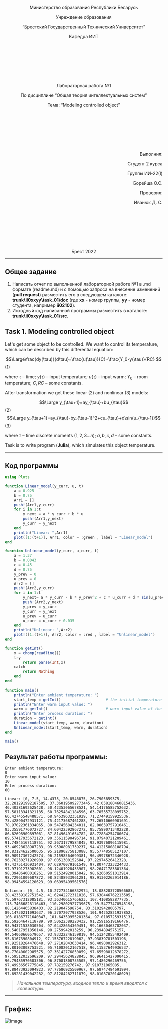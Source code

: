 <p style="text-align: center;">Министерство образования Республики Беларусь<br/>
<p style="text-align: center;">Учреждение образования</p>
<p style="text-align: center;">“Брестский Государственный Технический Университет”</p>
<p style="text-align: center;">Кафедра ИИТ</p>
<div style="margin-bottom: 10em;"></div>
<p style="text-align: center;">Лабораторная работа №1</p>
<p style="text-align: center;">По дисциплине “Общая теория интеллектуальных систем”</p>
<p style="text-align: center;">Тема: “Modeling controlled object”</p>
<div style="margin-bottom: 10em;"></div>
<p style="text-align: right;">Выполнил:</p>
<p style="text-align: right;">Студент 2 курса</p>
<p style="text-align: right;">Группы ИИ-22(I)</p>
<p style="text-align: right;">Борейша О.С.</p>
<p style="text-align: right;">Проверил:</p>
<p style="text-align: right;">Иванюк Д. С.</p>
<div style="margin-bottom: 10em;"></div>
<p style="text-align: center;">Брест 2022</p>

---
## Общее задание ##
1. Написать отчет по выполненной лабораторной работе №1 в .md формате (readme.md) и с помощью запроса на внесение изменений (**pull request**) разместить его в следующем каталоге: **trunk\ii0xxyy\task_01\doc** (где **xx** - номер группы, **yy** - номер студента, например **ii02102**).
2. Исходный код написанной программы разместить в каталоге: **trunk\ii0xxyy\task_01\src**.

## Task 1. Modeling controlled object ##
Let's get some object to be controlled. We want to control its temperature, which can be described by this differential equation:

$$\Large\frac{dy(\tau)}{d\tau}=\frac{u(\tau)}{C}+\frac{Y_0-y(\tau)}{RC} $$ (1)

where $\tau$ – time; $y(\tau)$ – input temperature; $u(\tau)$ – input warm; $Y_0$ – room temperature; $C,RC$ – some constants.

After transformation we get these linear (2) and nonlinear (3) models:

$$\Large y_{\tau+1}=ay_{\tau}+bu_{\tau}$$ (2)
$$\Large y_{\tau+1}=ay_{\tau}-by_{\tau-1}^2+cu_{\tau}+d\sin(u_{\tau-1})$$ (3)

where $\tau$ – time discrete moments ($1,2,3{\dots}n$); $a,b,c,d$ – some constants.

Task is to write program (**Julia**), which simulates this object temperature.

---
## Код программы ##


``` julia
using Plots

function Linear_model(у_curr, u, t)
    а = 0.925
    b = 0.75
    Аrr1 = []
    push!(Аrr1,у_curr)
    for i in 1:t
        у_next = а * у_curr + b * u
        push!(Аrr1,у_next)
        у_curr = у_next
    end
    println("Linear: ",Аrr1)
    plot([1:(t+1)], Аrr1, color = :green , label = "Linear_model")
end

function Unlinear_model(у_curr, u_curr, t)
    а = 1.37
    b = 0.0043
    c = 0.45
    d = 0.75
    у_prev = 0
    u_prev = 0
    Аrr2 = []
    push!(Аrr2,у_curr)
    for i in 1:t
        у_next= а * у_curr - b * у_prev^2 + c * u_curr + d * sin(u_prev)
        push!(Аrr2,у_next)
        у_prev = у_curr
        у_curr = у_next
        u_prev = u_curr
        u_curr = u_curr + 0.035
    end
    println("Unlinear: ",Аrr2)
    plot!([1:(t+1)], Аrr2, color = :red , label = "Unlinear_model")
end

function getInt()
    x = chomp(readline())
    try
        return parse(Int,x)
    catch
        return Nothing
    end
end

function main()
    println("Enter ambient temperature: ")
    start_temp = getInt()                    # the initial temperature value is equal to the ambient temperature (0)
    println("Enter warm input value: ")
    warm = getInt()                          # warm input value of the corresponding simulation object (10)
    println("Enter process duration: ")
    duration = getInt()
    Linear_model(start_temp, warm, duration)
    Unlinear_model(start_temp, warm, duration)
end

main()
```
## Результат работы программы: ##

```
Enter ambient temperature: 
0
Enter warm input value: 
10
Enter process duration: 
60

Linear: [0, 7.5, 14.4375, 20.8546875, 26.7905859375, 32.281291992187505, 37.360195092773445, 42.058180460815436, 46.40381692625428, 50.42353065678521, 54.14176585752632, 57.58113341821185, 60.76254841184596, 63.70535728095752, 66.42745548488571, 68.94539632351929, 71.27449159925536, 73.42890472931121, 75.42173687461288, 77.26510660901691, 78.97022361334065, 80.54745684234011, 82.00639757916461, 83.35591776072727, 84.60422392867272, 85.75890713402228, 86.82698909897061, 87.81496491654782, 88.72884254780674, 89.57417935672123, 90.35611590496714, 91.07940721209461, 91.74845167118751, 92.36731779584845, 92.93976896115981, 93.46928628907283, 93.95908981739237, 94.41215808108794, 94.83124622500635, 95.21890275813088, 95.57748505127107, 95.90917367242574, 96.21598564699381, 96.49978672346928, 96.76230271920909, 97.0051300152684, 97.22974526412328, 97.43751436931404, 97.62970079161549, 97.80747323224433, 97.97191273982601, 98.12401928433907, 98.26471783801364, 98.39486400016261, 98.51524920015042, 98.62660551013914, 98.72961009687872, 98.82488933961281, 98.91302263914186, 98.99454594120623, 99.06995499561576]

Unlinear: [0, 4.5, 10.272734166832974, 18.088283728566683, 28.42339182751542, 41.62442272311826, 57.638446762213505, 75.59767312085181, 93.36340615765623, 107.4108582877735, 113.74666828116463, 110.29802927739675, 99.54777478545198, 88.14264465838403, 82.219047598754, 83.31029428005797, 89.14730211093637, 96.37072077928526, 101.94252821937852, 103.81867771640347, 101.64359955281364, 97.01057259315131, 92.59264647118789, 90.50622389220432, 91.25916519166476, 93.94371538030504, 97.04428654369451, 99.16630463702037, 99.54017951850146, 98.2759942013259, 96.2394894575157, 94.54060660579657, 93.93322246159819, 94.51242855492409, 95.8167390804912, 97.15376722819062, 97.93839781503196, 97.92518284476648, 97.27102043633414, 96.4090002926312, 95.80103008753521, 95.71082012167518, 96.11537649936537, 96.77040602985575, 97.36142776850059, 97.65598812678272, 97.59512032696209, 97.29445624828845, 96.96415427090415, 96.79485970583306, 96.87081808735505, 97.1486296469756, 97.49936567775845, 97.782159276742, 97.910731065085, 97.88473923094823, 97.77686925509967, 97.68747484691994, 97.69281439042282, 97.81284282711879, 98.01087020148029]
```
> _Начальная_ _температура,_ _входное_ _тепло_ _и_ _время_ _вводятся_ _с_ _клавиатуры._

---
## График: ##
![image](D:\Repositories\OTIS-2022\trunk\ii02201\task_01\doc\plot_task_01.png)